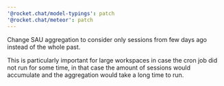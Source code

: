 ```yaml
---
'@rocket.chat/model-typings': patch
'@rocket.chat/meteor': patch
---
```


Change SAU aggregation to consider only sessions from few days ago instead of the whole past.

This is particularly important for large workspaces in case the cron job did not run for some time, in that case the amount of sessions would accumulate and the aggregation would take a long time to run.
